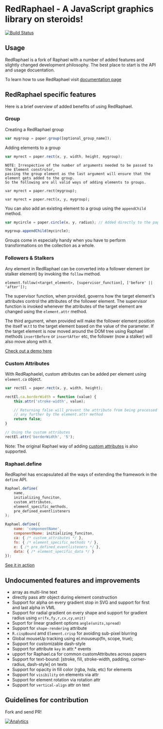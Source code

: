 # RedRaphael - A JavaScript graphics library on steroids!

[![Build Status](https://travis-ci.org/fusioncharts/redraphael.png?branch=master)](https://travis-ci.org/fusioncharts/redraphael)

## Usage
RedRaphael is a fork of Raphael with a number of added features and slightly changed development philosophy.
The best place to start is the API and usage docuentation.

To learn how to use RedRaphael visit [documentation page](http://fusioncharts.github.io/redraphael/)

## RedRaphael specific features

Here is a brief overview of added benefits of using RedRaphael.

### Group

Creating a RedRaphael group
```js
var mygroup = paper.group([optional_group_name]);
```

Adding elements to a group
```js
var myrect = paper.rect(x, y, width, height, mygroup);
```

```
NOTE: Irrespective of the number of arguments needed to be passed to the Element construtor,
passing the group element as the last argument will ensure that the element gets added to the group.
So the following are all valid ways of adding elements to groups.

var myrect = paper.rect(mygroup);

var myrect = paper.rect(x, y, mygroup);
```

You can also add an existing element to a group using the `appendChild` method.

```js
var mycircle = paper.circle(x, y, radius); // Added directly to the paper

mygroup.appendChild(mycircle);
```

Groups come in especially handy when you have to perform transformations on the collection as a whole.


### Followers & Stalkers

Any element in RedRaphael can be converted into a follower element (or stalker element) by invoking the
`follow` method.

`element.follow(<target_element>, [supervisor_function], ['before' || 'after']);`

The supervisor function, when provided, governs how the target element's attributes control the attributes
of the follower element. The supervisor function is invoked whenever the attributes of the target element
are changed using the `element.attr` method.

The third argument, when provided will make the follower element position the itself w.r.t to the target
element based on the value of the parameter. If the target element is now moved around the DOM tree using
Raphael methods `insertBefore` or `insertAfter` etc, the follower (now a stalker) will also move along with
it.

[Check out a demo here](http://jsfiddle.net/sushantbs/xZrwe/4/)


### Custom Attributes

With RedRaphaelel, custom attributes can be added per element using `element.ca` object.

```js
var rectEl = paper.rect(x, y, width, height);

rectEl.ca.borderWidth = function (value) {
	this.attr('stroke-width', value);

	// Returning false will prevent the attribute from being processed
	// any further by the element.attr method
	return false;
}

// Using the custom attributes
rectEl.attr('borderWidth', '5');
```

Note: The original Raphael way of adding [custom attributes](http://raphaeljs.com/reference.html#Paper.ca) is also supported.


### Raphael.define

RedRaphel has encapsulated all the ways of extending the framework in the `define` API.

```js
Raphael.define(
	name,
	initializing_funciton,
	custom_attributes,
	element_specific_methods,
	pre_defined_eventlisteners
);

Raphael.define({
    name: 'componentName',
    componentName: initializing_funciton,
    ca: { /* custom_attributes */ },
    fn: { /* element_specific_methods */ },
    e: { /* pre_defined_eventlisteners */ },
    data: { /* element_specific_data */ }
});
```

[See it in action](http://jsfiddle.net/sushantbs/khBQj/6/)


## Undocumented features and improvements

- array as multi-line text
- directly pass attr object during element construction
- Support for alpha on every gradient stop in SVG and support for first and last alpha in VML
- Support for radial gradient on every shape and support for gradient radius using `xr(fx,fy,r,cx,cy,unit)`
- Suport for linear gradient options `angle(units,spread)`
- Support for `shape-rendering` attribute
- `R.cispBound` amd `Element.crisp` for avoiding sub-pixel blurring
- Global mouseUp tracking using el.mouseup(fn, scope, true);
- Support for customizable dash-style
- Support for attribute `key` in attr.* events
- upport for Raphael.ca for common customAttributes across papers
- Support for text-bound: [stroke, fill, stroke-width, padding, corner-radius, dash-style] on texts
- Support for opacity in fill color (rgba, hsla, etc) for elements
- Support for `visibility` on elements via attr
- Support for element rotation via rotation attr
- Support for `vertical-align` attr on text


## Guidelines for contribution

Fork and send PR!


[![Analytics](https://ga-beacon.appspot.com/UA-45124206-2/redraphael/index)](https://github.com/igrigorik/ga-beacon)
